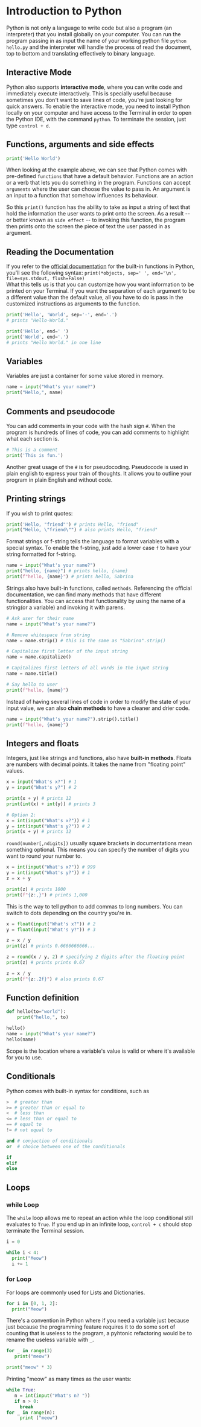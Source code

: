 # Introduction to Python

Python is not only a language to write code but also a program (an interpreter) that you install globally on your computer. You can run the program passing in as input the name of your working python file ```python hello.py``` and the interpreter will handle the process of read the document, top to bottom and translating effectively to binary language.

## Interactive Mode

Python also supports __interactive mode__, where you can write code and immediately execute interactively. This is specially useful because sometimes you don't want to save lines of code, you're just looking for quick answers. To enable the interactive mode, you need to install Python locally on your computer and have access to the Terminal in order to open the Python IDE, with the command ```python```. To terminate the session, just type ```control + d```.


## Functions, arguments and side effects

  ```py
  print('Hello World')
  ```

When looking at the example above, we can see that Python comes with pre-defined ```functions``` that have a default behavior. Functions are an action or a verb that lets you do something in the program. Functions can accept ```arguments``` where the user can choose the value to pass in. An argument is an input to a function that somehow influences its behaviour.

So this ```print()``` function has the ability to take as input a string of text that hold the information the user wants to print onto the screen. As a result -- or better known as  ```side effect``` -- to invoking this function, the program then prints onto the screen the piece of text the user passed in as argument.


## Reading the Documentation

If you refer to the [official documentation](https://docs.python.org/3/library/functions.html#print) for the built-in functions in Python, you'll see the following syntax:
```print(*objects, sep=' ', end='\n', file=sys.stdout, flush=False)```\
What this tells us is that you can customize how you want information to be printed on your Terminal. If you want the separation of each argument to be a different value than the default value, all you have to do is pass in the customized instructions as arguments to the function.

   ```py
   print('Hello', 'World', sep='-', end='.') 
   # prints "Hello-World."
   
   print('Hello', end=' ')
   print('World', end='.')
   # prints "Hello World." in one line
   ```


## Variables
Variables are just a container for some value stored in memory.

  ```py
  name = input("What's your name?")
  print("Hello,", name)
  ```


## Comments and pseudocode

You can add comments in your code with the hash sign ```#```. When the program is hundreds of lines of code, you can add comments to highlight what each section is.

  ```py
  # This is a comment
  print('This is fun.')
  ```

Another great usage of the ```#``` is for pseudocoding. Pseudocode is used in plain english to express your train of thoughts. It allows you to outline your program in plain English and without code.


##  Printing strings

If you wish to print quotes:
   ```py
   print('Hello, "friend"') # prints Hello, "friend"
   print("Hello, \"friend\"") # also prints Hello, "friend"
   ```

Format strings or f-string tells the language to format variables with a special syntax. To enable the f-string, just add a lower case ```f``` to have your string formatted for f-string.
   ```py
   name = input("What's your name?")
   print("hello, {name}") # prints hello, {name}
   print(f"hello, {name}") # prints hello, Sabrina
   ```

Strings also have built-in functions, called ```methods```. Referencing the official documentation, we can find many methods that have different functionalities. You can access that functionality by using the name of a string(or a variable) and invoking it with parens.
   ```py
   # Ask user for their name
   name = input("What's your name?")

   # Remove whitespace from string
   name = name.strip() # this is the same as "Sabrina".strip()

   # Capitalize first letter of the input string
   name = name.capitalize()
   
   # Capitalizes first letters of all words in the input string
   name = name.title()

   # Say hello to user
   print(f"hello, {name}")
   ```

Instead of having several lines of code in order to modify the state of your input value, we can also __chain methods__ to have a cleaner and drier code.

   ```py
   name = input("What's your name?").strip().title()
   print(f"hello, {name}")
   ```



## Integers and floats

Integers, just like strings and functions, also have __built-in methods__. Floats are numbers with decimal points. It takes the name from "floating point" values.

```py
x = input("What's x?") # 1
y = input("What's y?") # 2

print(x + y) # prints 12
print(int(x) + int(y)) # prints 3

# Option 2:
x = int(input("What's x?")) # 1
y = int(input("What's y?")) # 2
print(x + y) # prints 12
```

```round(number[,ndigits])``` usually square brackets in documentations mean something optional. This means you can specify the number of digits you want to round your number to. 

```py
x = int(input("What's x?")) # 999
y = int(input("What's y?")) # 1
z = x + y

print(z) # prints 1000
print(f"{z:,}") # prints 1,000
```
This is the way to tell python to add commas to long numbers. You can switch to dots depending on the country you're in. 

```py
x = float(input("What's x?")) # 2
y = float(input("What's y?")) # 3

z = x / y
print(z) # prints 0.6666666666...

z = round(x / y, 2) # specifying 2 digits after the floating point
print(z) # prints prints 0.67

z = x / y
print(f"{z:.2f}") # also prints 0.67
```

## Function definition
```py
def hello(to="world"):
    print("hello,", to)

hello()
name = input("What's your name?")
hello(name)
```

Scope is the location where a variable's value is valid or where it's available for you to use.


## Conditionals
Python comes with built-in syntax for conditions, such as 

```py
>  # greater than
>= # greater than or equal to
<  # less than
<= # less than or equal to
== # equal to
!= # not equal to

and # conjuction of conditionals
or  # choice between one of the conditionals

if 
elif
else
```

## Loops

### while Loop
The ```while``` loop allows me to repeat an action while the loop conditional still evaluates to ```True```. If you end up in an infinite loop, ```control + c``` should stop terminate the Terminal session.

   ```py
   i = 0

   while i < 4:
     print("Meow")
     i += 1

   ```

### for Loop

For loops are commonly used for Lists and Dictionaries.
   ```py
   for i in [0, 1, 2]:
     print("Meow")
   ```

There's a convention in Python where if you need a variable just because just because the programming feature requires it to do some sort of counting that is useless to the program, a pyhtonic refactoring would be to rename the useless variable with ```_```.
   ```py
   for _ in range(3)
      print("meow")

   print("meow" * 3)
   ```

Printing "meow" as many times as the user wants:
   ```py
   while True:
      n = int(input("What's n? "))
      if n > 0:
        break
   for _ in range(n):
        print ("meow")
   ```

   